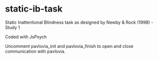 # static-ib-task
Static Inattentional Blindness task as designed by Newby & Rock (1998) - Study 1

Coded with JsPsych

Uncomment pavlovia_init and pavlovia_finish to open and close communication with pavlovia.
